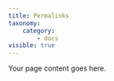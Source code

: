 ```yaml
---
title: Permalinks
taxonomy:
    category:
        - docs
visible: true
---
```


Your page content goes here.